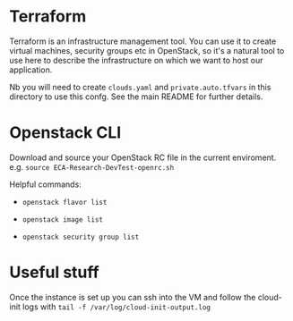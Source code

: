 # Terraform

Terraform is an infrastructure management tool. You can use it to create virtual machines, security groups etc in OpenStack, so it's a natural tool to use here to describe the infrastructure on which we want to host our application.

Nb you will need to create `clouds.yaml` and `private.auto.tfvars` in this directory to use this confg. See the main README for further details.

# Openstack CLI

Download and source your OpenStack RC file in the current enviroment. e.g. `source ECA-Research-DevTest-openrc.sh`

Helpful commands:
- `openstack flavor list`

- `openstack image list`

- `openstack security group list`

# Useful stuff

Once the instance is set up you can ssh into the VM and follow the cloud-init logs with `tail -f /var/log/cloud-init-output.log `